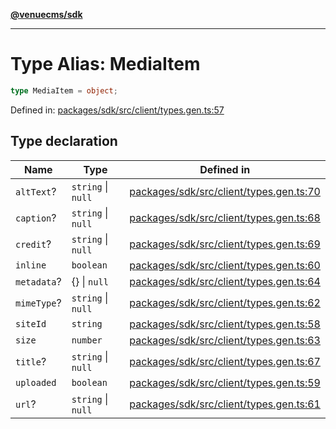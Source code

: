 [**@venuecms/sdk**](../Index.md)

***

# Type Alias: MediaItem

```ts
type MediaItem = object;
```

Defined in: [packages/sdk/src/client/types.gen.ts:57](https://github.com/venuecms/sdk/blob/fbf02bcc9fd4a34da75d81536c54bdc995edf6c4/packages/sdk/src/client/types.gen.ts#L57)

## Type declaration

| Name | Type | Defined in |
| ------ | ------ | ------ |
| <a id="alttext"></a> `altText`? | `string` \| `null` | [packages/sdk/src/client/types.gen.ts:70](https://github.com/venuecms/sdk/blob/fbf02bcc9fd4a34da75d81536c54bdc995edf6c4/packages/sdk/src/client/types.gen.ts#L70) |
| <a id="caption"></a> `caption`? | `string` \| `null` | [packages/sdk/src/client/types.gen.ts:68](https://github.com/venuecms/sdk/blob/fbf02bcc9fd4a34da75d81536c54bdc995edf6c4/packages/sdk/src/client/types.gen.ts#L68) |
| <a id="credit"></a> `credit`? | `string` \| `null` | [packages/sdk/src/client/types.gen.ts:69](https://github.com/venuecms/sdk/blob/fbf02bcc9fd4a34da75d81536c54bdc995edf6c4/packages/sdk/src/client/types.gen.ts#L69) |
| <a id="inline"></a> `inline` | `boolean` | [packages/sdk/src/client/types.gen.ts:60](https://github.com/venuecms/sdk/blob/fbf02bcc9fd4a34da75d81536c54bdc995edf6c4/packages/sdk/src/client/types.gen.ts#L60) |
| <a id="metadata"></a> `metadata`? | \{\} \| `null` | [packages/sdk/src/client/types.gen.ts:64](https://github.com/venuecms/sdk/blob/fbf02bcc9fd4a34da75d81536c54bdc995edf6c4/packages/sdk/src/client/types.gen.ts#L64) |
| <a id="mimetype"></a> `mimeType`? | `string` \| `null` | [packages/sdk/src/client/types.gen.ts:62](https://github.com/venuecms/sdk/blob/fbf02bcc9fd4a34da75d81536c54bdc995edf6c4/packages/sdk/src/client/types.gen.ts#L62) |
| <a id="siteid"></a> `siteId` | `string` | [packages/sdk/src/client/types.gen.ts:58](https://github.com/venuecms/sdk/blob/fbf02bcc9fd4a34da75d81536c54bdc995edf6c4/packages/sdk/src/client/types.gen.ts#L58) |
| <a id="size"></a> `size` | `number` | [packages/sdk/src/client/types.gen.ts:63](https://github.com/venuecms/sdk/blob/fbf02bcc9fd4a34da75d81536c54bdc995edf6c4/packages/sdk/src/client/types.gen.ts#L63) |
| <a id="title"></a> `title`? | `string` \| `null` | [packages/sdk/src/client/types.gen.ts:67](https://github.com/venuecms/sdk/blob/fbf02bcc9fd4a34da75d81536c54bdc995edf6c4/packages/sdk/src/client/types.gen.ts#L67) |
| <a id="uploaded"></a> `uploaded` | `boolean` | [packages/sdk/src/client/types.gen.ts:59](https://github.com/venuecms/sdk/blob/fbf02bcc9fd4a34da75d81536c54bdc995edf6c4/packages/sdk/src/client/types.gen.ts#L59) |
| <a id="url"></a> `url`? | `string` \| `null` | [packages/sdk/src/client/types.gen.ts:61](https://github.com/venuecms/sdk/blob/fbf02bcc9fd4a34da75d81536c54bdc995edf6c4/packages/sdk/src/client/types.gen.ts#L61) |
